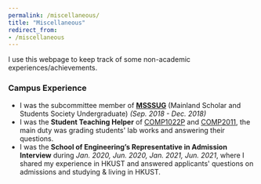 ```yaml
---
permalink: /miscellaneous/
title: "Miscellaneous"
redirect_from:
- /miscellaneous
---
```



I use this webpage to keep track of some non-academic experiences/achievements.

### Campus Experience

- I was the subcommittee member of [**MSSSUG**](http://ug.msss.ust.hk/) (Mainland Scholar and Students Society
  Undergraduate) *(Sep. 2018 - Dec. 2018)*
- I was the **Student Teaching Helper** of [COMP1022P](http://course.cse.ust.hk/comp1022p)
  and [COMP2011](http://course.cse.ust.hk/comp2011), the main duty was grading students' lab works and answering their
  questions.
- I was the **School of Engineering’s Representative in Admission Interview** during *Jan. 2020, Jun. 2020, Jan. 2021,
  Jun. 2021*, where I shared my experience in HKUST and answered applicants' questions on admissions and studying &
  living in HKUST.